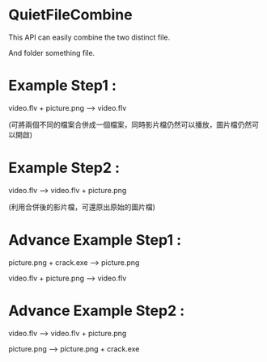 # QuietFileCombine
This API can easily combine the two distinct file.

And folder something file.

# Example Step1 :
video.flv + picture.png --> video.flv

(可將兩個不同的檔案合併成一個檔案，同時影片檔仍然可以播放，圖片檔仍然可以開啟)

# Example Step2 :
video.flv --> video.flv + picture.png

(利用合併後的影片檔，可還原出原始的圖片檔)

# Advance Example Step1 :
picture.png + crack.exe --> picture.png

video.flv + picture.png --> video.flv

# Advance Example Step2 :
video.flv --> video.flv + picture.png

picture.png --> picture.png + crack.exe
